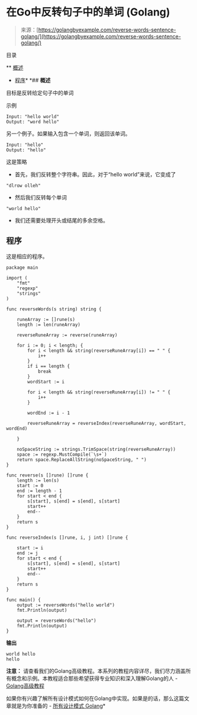 <!--yml

类别：未分类

日期：2024-10-13 06:47:38

-->

# 在Go中反转句子中的单词 (Golang)

> 来源：[https://golangbyexample.com/reverse-words-sentence-golang/](https://golangbyexample.com/reverse-words-sentence-golang/)

目录

**   [概述](#Overview "Overview")

+   [程序](#Program "Program")*  *## **概述**

目标是反转给定句子中的单词

示例

```
Input: "hello world"
Output: "word hello"
```

另一个例子。如果输入包含一个单词，则返回该单词。

```
Input: "hello"
Output: "hello"
```

这是策略

+   首先，我们反转整个字符串。因此，对于“hello world”来说，它变成了

```
"dlrow olleh"
```

+   然后我们反转每个单词

```
"world hello"
```

+   我们还需要处理开头或结尾的多余空格。

## **程序**

这是相应的程序。

```
package main

import (
	"fmt"
	"regexp"
	"strings"
)

func reverseWords(s string) string {

	runeArray := []rune(s)
	length := len(runeArray)

	reverseRuneArray := reverse(runeArray)

	for i := 0; i < length; {
		for i < length && string(reverseRuneArray[i]) == " " {
			i++
		}
		if i == length {
			break
		}
		wordStart := i

		for i < length && string(reverseRuneArray[i]) != " " {
			i++
		}

		wordEnd := i - 1

		reverseRuneArray = reverseIndex(reverseRuneArray, wordStart, wordEnd)

	}

	noSpaceString := strings.TrimSpace(string(reverseRuneArray))
	space := regexp.MustCompile(`\s+`)
	return space.ReplaceAllString(noSpaceString, " ")
}

func reverse(s []rune) []rune {
	length := len(s)
	start := 0
	end := length - 1
	for start < end {
		s[start], s[end] = s[end], s[start]
		start++
		end--
	}
	return s
}

func reverseIndex(s []rune, i, j int) []rune {

	start := i
	end := j
	for start < end {
		s[start], s[end] = s[end], s[start]
		start++
		end--
	}
	return s
}

func main() {
	output := reverseWords("hello world")
	fmt.Println(output)

	output = reverseWords("hello")
	fmt.Println(output)
}
```

**输出**

```
world hello
hello
```

**注意：** 请查看我们的Golang高级教程。本系列的教程内容详尽，我们尽力涵盖所有概念和示例。本教程适合那些希望获得专业知识和深入理解Golang的人 - [Golang高级教程](https://golangbyexample.com/golang-comprehensive-tutorial/)

如果你有兴趣了解所有设计模式如何在Golang中实现。如果是的话，那么这篇文章就是为你准备的 - [所有设计模式 Golang](https://golangbyexample.com/all-design-patterns-golang/)*
